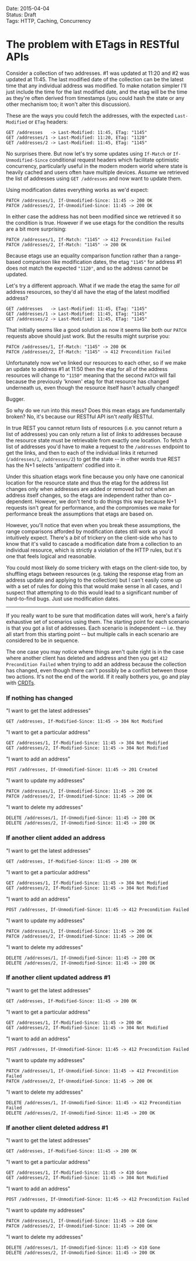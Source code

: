 Date: 2015-04-04  
Status: Draft  
Tags: HTTP, Caching, Concurrency  

# The problem with ETags in RESTful APIs

Consider a collection of two addresses. #1 was updated at 11:20 and #2 was updated at 11:45. The last modified date of the collection can be the latest time that any individual address was modified. To make notation simpler I'll just include the time for the last modified date, and the etag will be the time as they're often derived from timestamps (you could hash the state or any other mechanism too; it won't alter this discussion).

These are the ways you could fetch the addresses, with the expected `Last-Modified` or `ETag` headers:

~~~
GET /addresses   -> Last-Modified: 11:45, ETag: "1145"
GET /addresses/1 -> Last-Modified: 11:20, ETag: "1120"
GET /addresses/2 -> Last-Modified: 11:45, ETag: "1145"
~~~

No surprises there. But now let's try some updates using `If-Match` or `If-Unmodified-Since` conditional request headers which facilitate optimistic concurrency, particularly useful in the modern modern world where state is heavily cached and users often have multiple devices. Assume we retrieved the list of addresses using `GET /addresses` and now want to update them.

Using modification dates everything works as we'd expect:

~~~
PATCH /addresses/1, If-Unmodified-Since: 11:45 -> 200 OK
PATCH /addresses/2, If-Unmodified-Since: 11:45 -> 200 OK
~~~

In either case the address has not been modified since we retrieved it so the condition is true. However if we use etags for the condition the results are a bit more surprising:

~~~
PATCH /addresses/1, If-Match: "1145" -> 412 Precondition Failed
PATCH /addresses/2, If-Match: "1145" -> 200 OK
~~~

Because etags use an equality comparison function rather than a range-based comparison like modification dates, the etag `"1145"` for address #1 does not match the expected `"1120"`, and so the address cannot be updated.

Let's try a different approach. What if we made the etag the same for _all_ address resources, so they'd all have the etag of the latest modified address?

~~~
GET /addresses   -> Last-Modified: 11:45, ETag: "1145"
GET /addresses/1 -> Last-Modified: 11:45, ETag: "1145"
GET /addresses/2 -> Last-Modified: 11:45, ETag: "1145"
~~~

That initially seems like a good solution as now it seems like both our `PATCH` requests above should just work. But the results might surprise you:

~~~
PATCH /addresses/1, If-Match: "1145" -> 200 OK
PATCH /addresses/2, If-Match: "1145" -> 412 Precondition Failed
~~~

Unfortunately now we've linked our resources to each other, so if we make an update to address #1 at 11:50 then the etag for all of the address resources will change to `"1150"` meaning that the second `PATCH` will fail because the previously 'known' etag for that resource has changed underneath us, even though the resource itself hasn't actually changed!

Bugger.

So why do we run into this mess? Does this mean etags are fundamentally broken? No, it's because our RESTful API isn't _really_ RESTful.

In true REST you cannot return lists of resources (i.e. you cannot return a list of addresses) you can only return a list of _links_ to addresses because the resource state must be retrievable from exactly one location. To fetch a list of addresses you'd have to make a request to the `/addresses` endpoint to get the links, and then to each of the individual links it returned (`/addresses/1`, `/addresses/2`) to get the state -- in other words true REST has the N+1 selects 'antipattern' codified into it.

Under this situation etags work fine because you only have one canonical location for the resource state and thus the etag for the address list changes only when addresses are added or removed but not when an address itself changes, so the etags are independent rather than co-dependent. However, we don't tend to do things this way because N+1 requests isn't great for performance, and the compromises we make for performance break the assumptions that etags are based on.

However, you'll notice that even when you break these assumptions, the range comparisons afforded by modification dates still work as you'd intuitively expect. There's a _bit_ of trickery on the client-side who has to know that it's valid to cascade a modification date from a collection to an individual resource, which is strictly a violation of the HTTP rules, but it's one that feels logical and reasonable.

You could most likely do some trickery with etags on the client-side too, by shuffling etags between resources (e.g. taking the response etag from an address update and applying to the collection) but I can't easily come up with a set of rules for doing this that would make sense in all cases, and I suspect that attempting to do this would lead to a significant number of hard-to-find bugs. Just use modification dates.

---

If you really want to be sure that modification dates will work, here's a fairly exhaustive set of scenarios using them. The starting point for each scenario is that you got a list of addresses. Each scenario is independent -- i.e. they all start from this starting point -- but multiple calls in each scenario are considered to be in sequence.

The one case you may notice where things aren't quite right is in the case where another client has deleted and address and then you get `412 Precondition Failed` when trying to add an address because the collection has changed, even though there can't possibly be a conflict between those two actions. It's not the end of the world. If it really bothers you, go and play with [CRDTs](http://en.wikipedia.org/wiki/Conflict-free_replicated_data_type).

### If nothing has changed

"I want to get the latest addresses"

    GET /addresses, If-Modified-Since: 11:45 -> 304 Not Modified

"I want to get a particular address"

    GET /addresses/1, If-Modified-Since: 11:45 -> 304 Not Modified
    GET /addresses/2, If-Modified-Since: 11:45 -> 304 Not Modified

"I want to add an address"

    POST /addresses, If-Unmodified-Since: 11:45 -> 201 Created

"I want to update my addresses"

    PATCH /addresses/1, If-Unmodified-Since: 11:45 -> 200 OK
    PATCH /addresses/2, If-Unmodified-Since: 11:45 -> 200 OK

"I want to delete my addresses"

    DELETE /addresses/1, If-Unmodified-Since: 11:45 -> 200 OK
    DELETE /addresses/2, If-Unmodified-Since: 11:45 -> 200 OK

### If another client added an address

"I want to get the latest addresses"

    GET /addresses, If-Modified-Since: 11:45 -> 200 OK

"I want to get a particular address"

    GET /addresses/1, If-Modified-Since: 11:45 -> 304 Not Modified
    GET /addresses/2, If-Modified-Since: 11:45 -> 304 Not Modified

"I want to add an address"

    POST /addresses, If-Unmodified-Since: 11:45 -> 412 Precondition Failed

"I want to update my addresses"

    PATCH /addresses/1, If-Unmodified-Since: 11:45 -> 200 OK
    PATCH /addresses/2, If-Unmodified-Since: 11:45 -> 200 OK

"I want to delete my addresses"

    DELETE /addresses/1, If-Unmodified-Since: 11:45 -> 200 OK
    DELETE /addresses/2, If-Unmodified-Since: 11:45 -> 200 OK

### If another client updated address #1

"I want to get the latest addresses"

    GET /addresses, If-Modified-Since: 11:45 -> 200 OK

"I want to get a particular address"

    GET /addresses/1, If-Modified-Since: 11:45 -> 200 OK
    GET /addresses/2, If-Modified-Since: 11:45 -> 304 Not Modified

"I want to add an address"

    POST /addresses, If-Unmodified-Since: 11:45 -> 412 Precondition Failed

"I want to update my addresses"

    PATCH /addresses/1, If-Unmodified-Since: 11:45 -> 412 Precondition Failed
    PATCH /addresses/2, If-Unmodified-Since: 11:45 -> 200 OK

"I want to delete my addresses"

    DELETE /addresses/1, If-Unmodified-Since: 11:45 -> 412 Precondition Failed
    DELETE /addresses/2, If-Unmodified-Since: 11:45 -> 200 OK

### If another client deleted address #1

"I want to get the latest addresses"

    GET /addresses, If-Modified-Since: 11:45 -> 200 OK

"I want to get a particular address"

    GET /addresses/1, If-Modified-Since: 11:45 -> 410 Gone
    GET /addresses/2, If-Modified-Since: 11:45 -> 304 Not Modified

"I want to add an address"

    POST /addresses, If-Unmodified-Since: 11:45 -> 412 Precondition Failed

"I want to update my addresses"

    PATCH /addresses/1, If-Unmodified-Since: 11:45 -> 410 Gone
    PATCH /addresses/2, If-Unmodified-Since: 11:45 -> 200 OK

"I want to delete my addresses"

    DELETE /addresses/1, If-Unmodified-Since: 11:45 -> 410 Gone
    DELETE /addresses/2, If-Unmodified-Since: 11:45 -> 200 OK
